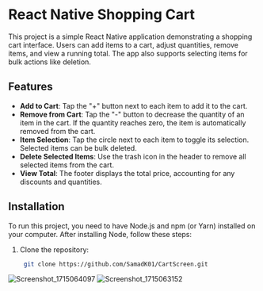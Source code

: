 # React Native Shopping Cart

This project is a simple React Native application demonstrating a shopping cart interface. Users can add items to a cart, adjust quantities, remove items, and view a running total. The app also supports selecting items for bulk actions like deletion.

## Features

- **Add to Cart**: Tap the "+" button next to each item to add it to the cart.
- **Remove from Cart**: Tap the "-" button to decrease the quantity of an item in the cart. If the quantity reaches zero, the item is automatically removed from the cart.
- **Item Selection**: Tap the circle next to each item to toggle its selection. Selected items can be bulk deleted.
- **Delete Selected Items**: Use the trash icon in the header to remove all selected items from the cart.
- **View Total**: The footer displays the total price, accounting for any discounts and quantities.

## Installation

To run this project, you need to have Node.js and npm (or Yarn) installed on your computer. After installing Node, follow these steps:



1. Clone the repository:
   ```bash
    git clone https://github.com/SamadK01/CartScreen.git

![Screenshot_1715064097](https://github.com/SamadK01/CartScreen/assets/123169527/4886ea91-59fe-4ed2-8ee6-f5bbddb22282)
![Screenshot_1715063152](https://github.com/SamadK01/CartScreen/assets/123169527/3582db66-19be-4059-aa56-80b02960ad59)
